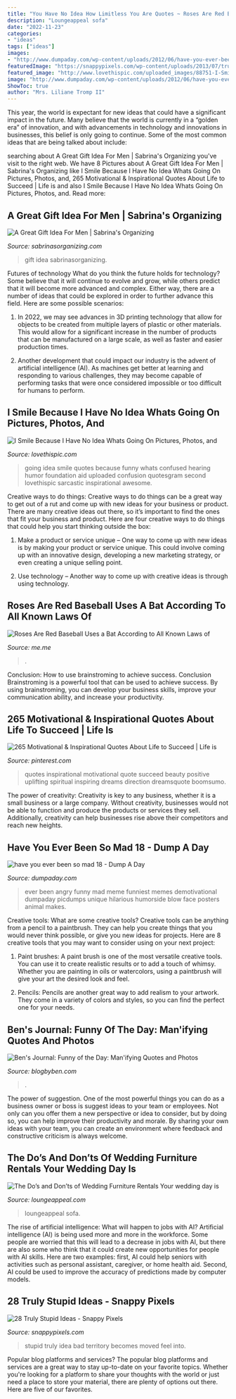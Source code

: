 ```yaml
---
title: "You Have No Idea How Limitless You Are Quotes ~ Roses Are Red Baseball Uses A Bat According To All Known Laws Of"
description: "Loungeappeal sofa"
date: "2022-11-23"
categories:
- "ideas"
tags: ["ideas"]
images:
- "http://www.dumpaday.com/wp-content/uploads/2012/06/have-you-ever-been-so-mad-18.jpg"
featuredImage: "https://snappypixels.com/wp-content/uploads/2013/07/truly-stupid-ideas-9.jpg"
featured_image: "http://www.lovethispic.com/uploaded_images/88751-I-Smile-Because-I-Have-No-Idea-Whats-Going-On.jpg"
image: "http://www.dumpaday.com/wp-content/uploads/2012/06/have-you-ever-been-so-mad-18.jpg"
ShowToc: true
author: "Mrs. Liliane Tromp II"
---
```



This year, the world is expectant for new ideas that could have a significant impact in the future. Many believe that the world is currently in a “golden era” of innovation, and with advancements in technology and innovations in businesses, this belief is only going to continue. Some of the most common ideas that are being talked about include: 

	

		
searching about A Great Gift Idea For Men | Sabrina&#039;s Organizing you've visit to the right web. We have 8 Pictures about A Great Gift Idea For Men | Sabrina&#039;s Organizing like I Smile Because I Have No Idea Whats Going On Pictures, Photos, and, 265 Motivational &amp; Inspirational Quotes About Life to Succeed | Life is and also I Smile Because I Have No Idea Whats Going On Pictures, Photos, and. Read more:
		
    
## A Great Gift Idea For Men | Sabrina&#039;s Organizing

<img loading=lazy src="http://sabrinasorganizing.com/wp-content/uploads/2015/11/webagreatgiftideaformen-768x1024.jpg" onerror="this.onerror=null;this.src='https://tse1.mm.bing.net/th?id=OIP.SmwJtxXkbJSHufu-OB_dBAHaJ4&amp;pid=15.1';" alt="A Great Gift Idea For Men | Sabrina&#039;s Organizing">

_Source: sabrinasorganizing.com_

>gift idea sabrinasorganizing. 

	

Futures of technology
What do you think the future holds for technology? Some believe that it will continue to evolve and grow, while others predict that it will become more advanced and complex. Either way, there are a number of ideas that could be explored in order to further advance this field. Here are some possible scenarios:
1) In 2022, we may see advances in 3D printing technology that allow for objects to be created from multiple layers of plastic or other materials. This would allow for a significant increase in the number of products that can be manufactured on a large scale, as well as faster and easier production times.

2) Another development that could impact our industry is the advent of artificial intelligence (AI). As machines get better at learning and responding to various challenges, they may become capable of performing tasks that were once considered impossible or too difficult for humans to perform.

    
## I Smile Because I Have No Idea Whats Going On Pictures, Photos, And

<img loading=lazy src="http://www.lovethispic.com/uploaded_images/88751-I-Smile-Because-I-Have-No-Idea-Whats-Going-On.jpg" onerror="this.onerror=null;this.src='https://tse4.mm.bing.net/th?id=OIP.0bn0Z52Q5IgwFR64FRb9wQHaII&amp;pid=15.1';" alt="I Smile Because I Have No Idea Whats Going On Pictures, Photos, and">

_Source: lovethispic.com_

>going idea smile quotes because funny whats confused hearing humor foundation aid uploaded confusion quotesgram second lovethispic sarcastic inspirational awesome. 

	

Creative ways to do things:
Creative ways to do things can be a great way to get out of a rut and come up with new ideas for your business or product. There are many creative ideas out there, so it’s important to find the ones that fit your business and product. Here are four creative ways to do things that could help you start thinking outside the box:
1. Make a product or service unique – One way to come up with new ideas is by making your product or service unique. This could involve coming up with an innovative design, developing a new marketing strategy, or even creating a unique selling point.

2. Use technology – Another way to come up with creative ideas is through using technology.

    
## Roses Are Red Baseball Uses A Bat According To All Known Laws Of

<img loading=lazy src="https://pics.me.me/thumb_roses-are-red-baseball-uses-a-bat-according-to-all-63461350.png" onerror="this.onerror=null;this.src='https://tse2.mm.bing.net/th?id=OIP.uiHF63zW1q0CNCXopsLe5AAAAA&amp;pid=15.1';" alt="Roses Are Red Baseball Uses a Bat According to All Known Laws of">

_Source: me.me_

>. 

	

Conclusion: How to use brainstroming to achieve success.
Conclusion
Brainstroming is a powerful tool that can be used to achieve success. By using brainstroming, you can develop your business skills, improve your communication ability, and increase your productivity.

    
## 265 Motivational &amp; Inspirational Quotes About Life To Succeed | Life Is

<img loading=lazy src="https://i.pinimg.com/originals/ce/46/b1/ce46b1366e0a6d88ebfad382f013bd42.jpg" onerror="this.onerror=null;this.src='https://tse4.mm.bing.net/th?id=OIP.EdRUMsxZKfrySos9QR5bXQHaLG&amp;pid=15.1';" alt="265 Motivational &amp; Inspirational Quotes About Life to Succeed | Life is">

_Source: pinterest.com_

>quotes inspirational motivational quote succeed beauty positive uplifting spiritual inspiring dreams direction dreamsquote boomsumo. 

	

The power of creativity:
Creativity is key to any business, whether it is a small business or a large company. Without creativity, businesses would not be able to function and produce the products or services they sell. Additionally, creativity can help businesses rise above their competitors and reach new heights.

    
## Have You Ever Been So Mad 18 - Dump A Day

<img loading=lazy src="http://www.dumpaday.com/wp-content/uploads/2012/06/have-you-ever-been-so-mad-18.jpg" onerror="this.onerror=null;this.src='https://tse2.mm.bing.net/th?id=OIP.vRyk0WcIW3rWEcqETdHg3AHaGF&amp;pid=15.1';" alt="have you ever been so mad 18 - Dump A Day">

_Source: dumpaday.com_

>ever been angry funny mad meme funniest memes demotivational dumpaday picdumps unique hilarious humorside blow face posters animal makes. 

	

Creative tools: What are some creative tools?
Creative tools can be anything from a pencil to a paintbrush. They can help you create things that you would never think possible, or give you new ideas for projects. Here are 8 creative tools that you may want to consider using on your next project:
1. Paint brushes: A paint brush is one of the most versatile creative tools. You can use it to create realistic results or to add a touch of whimsy. Whether you are painting in oils or watercolors, using a paintbrush will give your art the desired look and feel.

2. Pencils: Pencils are another great way to add realism to your artwork. They come in a variety of colors and styles, so you can find the perfect one for your needs.

    
## Ben&#039;s Journal: Funny Of The Day: Man&#039;ifying Quotes And Photos

<img loading=lazy src="https://3.bp.blogspot.com/-aji5xDQdPqQ/TjmFUjEpsII/AAAAAAAAKI0/AKYv5nGAbjM/s1600/funny3.png" onerror="this.onerror=null;this.src='https://tse4.mm.bing.net/th?id=OIP.F19714vherb_tRbWFqc9jAHaFB&amp;pid=15.1';" alt="Ben&#039;s Journal: Funny of the Day: Man&#039;ifying Quotes and Photos">

_Source: blogbyben.com_

>. 

	

The power of suggestion.
One of the most powerful things you can do as a business owner or boss is suggest ideas to your team or employees. Not only can you offer them a new perspective or idea to consider, but by doing so, you can help improve their productivity and morale. By sharing your own ideas with your team, you can create an environment where feedback and constructive criticism is always welcome.

    
## The Do’s And Don’ts Of Wedding Furniture Rentals Your Wedding Day Is

<img loading=lazy src="https://loungeappeal.com/wp-content/uploads/2016/05/Wedding-Bride-Sofa-340x340.jpg" onerror="this.onerror=null;this.src='https://tse1.mm.bing.net/th?id=OIP.DNkN26R-a7fPpWS7-bS4UgAAAA&amp;pid=15.1';" alt="The Do’s and Don’ts of Wedding Furniture Rentals Your wedding day is">

_Source: loungeappeal.com_

>loungeappeal sofa. 

	

The rise of artificial intelligence: What will happen to jobs with AI?
Artificial intelligence (AI) is being used more and more in the workforce. Some people are worried that this will lead to a decrease in jobs with AI, but there are also some who think that it could create new opportunities for people with AI skills. Here are two examples: first, AI could help seniors with activities such as personal assistant, caregiver, or home health aid. Second, AI could be used to improve the accuracy of predictions made by computer models.

    
## 28 Truly Stupid Ideas - Snappy Pixels

<img loading=lazy src="https://snappypixels.com/wp-content/uploads/2013/07/truly-stupid-ideas-9.jpg" onerror="this.onerror=null;this.src='https://tse3.mm.bing.net/th?id=OIP.Hvj-N772CXV2ttC1HIBMjAHaFj&amp;pid=15.1';" alt="28 Truly Stupid Ideas - Snappy Pixels">

_Source: snappypixels.com_

>stupid truly idea bad territory becomes moved feel into. 

	

Popular blog platforms and services?
The popular blog platforms and services are a great way to stay up-to-date on your favorite topics. Whether you're looking for a platform to share your thoughts with the world or just need a place to store your material, there are plenty of options out there. Here are five of our favorites.

